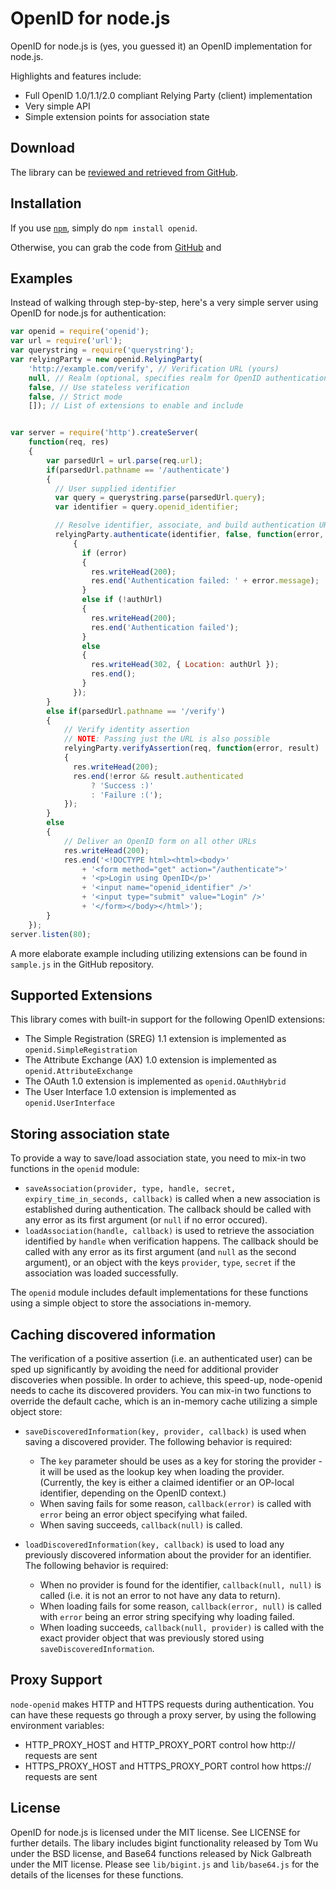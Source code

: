 # OpenID for node.js

OpenID for node.js is (yes, you guessed it) an OpenID implementation for node.js. 

Highlights and features include:

- Full OpenID 1.0/1.1/2.0 compliant Relying Party (client) implementation
- Very simple API
- Simple extension points for association state

## Download

The library can be [reviewed and retrieved from GitHub](http://github.com/havard/node-openid).

## Installation

If you use [`npm`](http://npmjs.org), simply do `npm install openid`.

Otherwise, you can grab the code from [GitHub](https://github.com/havard/node-openid) 
and 

## Examples

Instead of walking through step-by-step, here's a very simple server 
using OpenID for node.js for authentication:

```javascript
var openid = require('openid');
var url = require('url');
var querystring = require('querystring');
var relyingParty = new openid.RelyingParty(
    'http://example.com/verify', // Verification URL (yours)
    null, // Realm (optional, specifies realm for OpenID authentication)
    false, // Use stateless verification
    false, // Strict mode
    []); // List of extensions to enable and include


var server = require('http').createServer(
    function(req, res)
    {
        var parsedUrl = url.parse(req.url);
        if(parsedUrl.pathname == '/authenticate')
        { 
          // User supplied identifier
          var query = querystring.parse(parsedUrl.query);
          var identifier = query.openid_identifier;

          // Resolve identifier, associate, and build authentication URL
          relyingParty.authenticate(identifier, false, function(error, authUrl)
              {
                if (error)
                {
                  res.writeHead(200);
                  res.end('Authentication failed: ' + error.message);
                }
                else if (!authUrl)
                {
                  res.writeHead(200);
                  res.end('Authentication failed');
                }
                else
                {
                  res.writeHead(302, { Location: authUrl });
                  res.end();
                }
              });
        }
        else if(parsedUrl.pathname == '/verify')
        {
            // Verify identity assertion
            // NOTE: Passing just the URL is also possible
            relyingParty.verifyAssertion(req, function(error, result)
            {
              res.writeHead(200);
              res.end(!error && result.authenticated 
                  ? 'Success :)'
                  : 'Failure :(');
            });
        }
        else
        {
            // Deliver an OpenID form on all other URLs
            res.writeHead(200);
            res.end('<!DOCTYPE html><html><body>'
                + '<form method="get" action="/authenticate">'
                + '<p>Login using OpenID</p>'
                + '<input name="openid_identifier" />'
                + '<input type="submit" value="Login" />'
                + '</form></body></html>');
        }
    });
server.listen(80);
```

A more elaborate example including utilizing extensions can be found in `sample.js` in the GitHub repository.

## Supported Extensions
This library comes with built-in support for the following OpenID extensions:

 - The Simple Registration (SREG) 1.1 extension is implemented as `openid.SimpleRegistration`
 - The Attribute Exchange (AX) 1.0 extension is implemented as `openid.AttributeExchange`
 - The OAuth 1.0 extension is implemented as `openid.OAuthHybrid`
 - The User Interface 1.0 extension is implemented as `openid.UserInterface`

## Storing association state

To provide a way to save/load association state, you need to mix-in two functions in
the `openid` module:

 - `saveAssociation(provider, type, handle, secret, expiry_time_in_seconds, callback)` is called when a new association is established during authentication. The callback should be called with any error as its first argument (or `null` if no error occured).
 - `loadAssociation(handle, callback)` is used to retrieve the association identified by `handle` when verification happens. The callback should be called with any error as its first argument (and `null` as the second argument), or an object with the keys `provider`, `type`, `secret` if the association was loaded successfully.

The `openid` module includes default implementations for these functions using a simple object to store the associations in-memory.

## Caching discovered information

The verification of a positive assertion (i.e. an authenticated user) can be sped up significantly by avoiding the need for additional provider discoveries when possible. In order to achieve, this speed-up, node-openid needs to cache its discovered providers. You can mix-in two functions to override the default cache, which is an in-memory cache utilizing a simple object store:
  
  - `saveDiscoveredInformation(key, provider, callback)` is used when saving a discovered provider.  The following behavior is required:
    - The `key` parameter should be uses as a key for storing the provider - it will be used as the lookup key when loading the provider. (Currently, the key is either a claimed identifier or an OP-local identifier, depending on the OpenID context.)
    - When saving fails for some reason, `callback(error)` is called with `error` being an error object specifying what failed.
    - When saving succeeds, `callback(null)` is called.

  - `loadDiscoveredInformation(key, callback)` is used to load any previously discovered information about the provider for an identifier. The following behavior is required:    
      - When no provider is found for the identifier, `callback(null, null)` is called (i.e. it is not an error to not have any data to return).
      - When loading fails for some reason, `callback(error, null)` is called with `error` being an error string specifying why loading failed.
      - When loading succeeds, `callback(null, provider)` is called with the exact provider object that was previously stored using `saveDiscoveredInformation`.

## Proxy Support
`node-openid` makes HTTP and HTTPS requests during authentication. You can have these
requests go through a proxy server, by using the following environment variables:

 - HTTP_PROXY_HOST and HTTP_PROXY_PORT control how http:// requests are sent
 - HTTPS_PROXY_HOST and HTTPS_PROXY_PORT control how https:// requests are sent

## License

OpenID for node.js is licensed under the MIT license. See LICENSE for further details. 
The libary includes bigint functionality released by Tom Wu under the BSD license, 
and Base64 functions released by Nick Galbreath under the MIT license. Please see 
`lib/bigint.js` and `lib/base64.js` for the details of the licenses for these functions.

